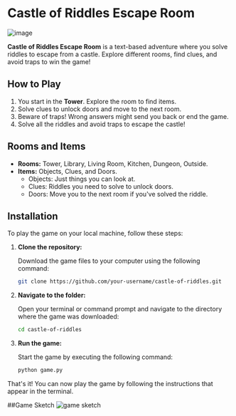 # Castle of Riddles Escape Room
![image](https://github.com/user-attachments/assets/c5df7531-1616-4861-94fb-5a06228a86d8)

**Castle of Riddles Escape Room** is a text-based adventure where you solve riddles to escape from a castle. Explore different rooms, find clues, and avoid traps to win the game!

## How to Play
1. You start in the **Tower**. Explore the room to find items.
2. Solve clues to unlock doors and move to the next room.
3. Beware of traps! Wrong answers might send you back or end the game.
4. Solve all the riddles and avoid traps to escape the castle!

## Rooms and Items
- **Rooms:** Tower, Library, Living Room, Kitchen, Dungeon, Outside.
- **Items:** Objects, Clues, and Doors.
  - Objects: Just things you can look at.
  - Clues: Riddles you need to solve to unlock doors.
  - Doors: Move you to the next room if you've solved the riddle.

## Installation

To play the game on your local machine, follow these steps:

1. **Clone the repository:**

   Download the game files to your computer using the following command:
   ```bash
   git clone https://github.com/your-username/castle-of-riddles.git
   ```

2. **Navigate to the folder:**

   Open your terminal or command prompt and navigate to the directory where the game was downloaded:
   ```bash
   cd castle-of-riddles
   ```

3. **Run the game:**

   Start the game by executing the following command:
   ```bash
   python game.py
   ```

That's it! You can now play the game by following the instructions that appear in the terminal.

##Game Sketch
![game sketch](https://github.com/user-attachments/assets/264904a8-b394-4267-b6f0-ce2fad5f73c6)
